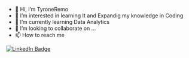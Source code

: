 - 👋 Hi, I’m TyroneRemo
- 👀 I’m interested in learning It  and Expandig my knowledge in Coding
- 🌱 I’m currently learning Data Analytics
- 💞️ I’m looking to collaborate on ...
- 📫 How to reach me <div id="badges">
<a href="https://www.linkedin.com/in/tyrone-remo-52ab051aa/">
  <img src="https://img.shields.io/badge/LinkedIn-blue?style=for-the-badge&logo=linkedin&logoColor=white" alt="LinkedIn Badge"/>
</a>
</div>

<!---
Yuwichinomi/Tremo is a ✨ special ✨ repository because its `README.md` (this file) appears on your GitHub profile.
You can click the Preview link to take a look at your changes.
--->


